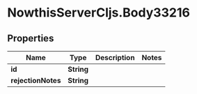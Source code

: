 # NowthisServerCljs.Body33216

## Properties
Name | Type | Description | Notes
------------ | ------------- | ------------- | -------------
**id** | **String** |  | 
**rejectionNotes** | **String** |  | 


